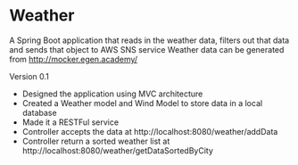 # Weather
A Spring Boot application that reads in the weather data, filters out that data and sends that object to AWS SNS service 
Weather data can be generated from http://mocker.egen.academy/

Version 0.1
  - Designed the application using MVC architecture
  - Created a Weather model and Wind Model to store data in a local database
  - Made it a RESTFul service
  - Controller accepts the data at http://localhost:8080/weather/addData
  - Controller return a sorted weather list at http://localhost:8080/weather/getDataSortedByCity
